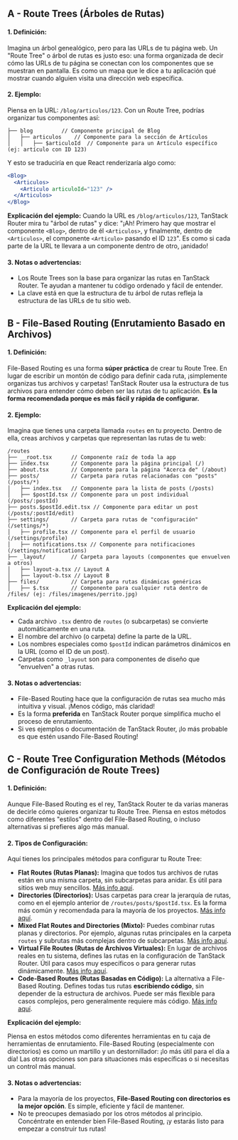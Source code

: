 ## A - Route Trees (Árboles de Rutas)

#### 1. **Definición:**

Imagina un árbol genealógico, pero para las URLs de tu página web. Un "Route Tree" o árbol de rutas es justo eso: una forma organizada de decir cómo las URLs de tu página se conectan con los componentes que se muestran en pantalla. Es como un mapa que le dice a tu aplicación qué mostrar cuando alguien visita una dirección web específica.

#### 2. **Ejemplo:**

Piensa en la URL: `/blog/articulos/123`. Con un Route Tree, podrías organizar tus componentes así:

```
├── blog         // Componente principal de Blog
│   ├── articulos    // Componente para la sección de Artículos
│   │   ├── $articuloId  // Componente para un Artículo específico (ej: artículo con ID 123)
```

Y esto se traduciría en que React renderizaría algo como:

```jsx
<Blog>
  <Articulos>
    <Articulo articuloId="123" />
  </Articulos>
</Blog>
```

**Explicación del ejemplo:**
Cuando la URL es `/blog/articulos/123`, TanStack Router mira tu "árbol de rutas" y dice: "¡Ah! Primero hay que mostrar el componente `<Blog>`, dentro de él `<Articulos>`, y finalmente, dentro de `<Articulos>`, el componente `<Articulo>` pasando el ID `123`". Es como si cada parte de la URL te llevara a un componente dentro de otro, ¡anidado!

#### 3. **Notas o advertencias:**

- Los Route Trees son la base para organizar las rutas en TanStack Router. Te ayudan a mantener tu código ordenado y fácil de entender.
- La clave está en que la estructura de tu árbol de rutas refleja la estructura de las URLs de tu sitio web.

## B - File-Based Routing (Enrutamiento Basado en Archivos)

#### 1. **Definición:**

File-Based Routing es una forma **súper práctica** de crear tu Route Tree. En lugar de escribir un montón de código para definir cada ruta, ¡simplemente organizas tus archivos y carpetas! TanStack Router usa la estructura de tus archivos para entender cómo deben ser las rutas de tu aplicación. **Es la forma recomendada porque es más fácil y rápida de configurar.**

#### 2. **Ejemplo:**

Imagina que tienes una carpeta llamada `routes` en tu proyecto. Dentro de ella, creas archivos y carpetas que representan las rutas de tu web:

```
/routes
├── __root.tsx      // Componente raíz de toda la app
├── index.tsx       // Componente para la página principal (/)
├── about.tsx       // Componente para la página "Acerca de" (/about)
├── posts/          // Carpeta para rutas relacionadas con "posts" (/posts/*)
│   ├── index.tsx   // Componente para la lista de posts (/posts)
│   ├── $postId.tsx // Componente para un post individual (/posts/:postId)
├── posts.$postId.edit.tsx // Componente para editar un post (/posts/:postId/edit)
├── settings/       // Carpeta para rutas de "configuración" (/settings/*)
│   ├── profile.tsx // Componente para el perfil de usuario (/settings/profile)
│   ├── notifications.tsx // Componente para notificaciones (/settings/notifications)
├── _layout/        // Carpeta para layouts (componentes que envuelven a otros)
│   ├── layout-a.tsx // Layout A
│   ├── layout-b.tsx // Layout B
├── files/          // Carpeta para rutas dinámicas genéricas
│   ├── $.tsx       // Componente para cualquier ruta dentro de /files/ (ej: /files/imagenes/perrito.jpg)
```

**Explicación del ejemplo:**

- Cada archivo `.tsx` dentro de `routes` (o subcarpetas) se convierte automáticamente en una ruta.
- El nombre del archivo (o carpeta) define la parte de la URL.
- Los nombres especiales como `$postId` indican parámetros dinámicos en la URL (como el ID de un post).
- Carpetas como `_layout` son para componentes de diseño que "envuelven" a otras rutas.

#### 3. **Notas o advertencias:**

- File-Based Routing hace que la configuración de rutas sea mucho más intuitiva y visual. ¡Menos código, más claridad!
- Es la forma **preferida** en TanStack Router porque simplifica mucho el proceso de enrutamiento.
- Si ves ejemplos o documentación de TanStack Router, ¡lo más probable es que estén usando File-Based Routing!

## C - Route Tree Configuration Methods (Métodos de Configuración de Route Trees)

#### 1. **Definición:**

Aunque File-Based Routing es el rey, TanStack Router te da varias maneras de decirle cómo quieres organizar tu Route Tree. Piensa en estos métodos como diferentes "estilos" dentro del File-Based Routing, o incluso alternativas si prefieres algo más manual.

#### 2. **Tipos de Configuración:**

Aquí tienes los principales métodos para configurar tu Route Tree:

- **Flat Routes (Rutas Planas):** Imagina que todos tus archivos de rutas están en una misma carpeta, sin subcarpetas para anidar. Es útil para sitios web muy sencillos. [Más info aquí](https://tanstack.com/router/latest/docs/framework/react/guide/file-based-routing#flat-routes).
- **Directories (Directorios):** Usas carpetas para crear la jerarquía de rutas, como en el ejemplo anterior de `/routes/posts/$postId.tsx`. Es la forma más común y recomendada para la mayoría de los proyectos. [Más info aquí](https://tanstack.com/router/latest/docs/framework/react/guide/file-based-routing#directory-routes).
- **Mixed Flat Routes and Directories (Mixto):** Puedes combinar rutas planas y directorios. Por ejemplo, algunas rutas principales en la carpeta `routes` y subrutas más complejas dentro de subcarpetas. [Más info aquí](https://tanstack.com/router/latest/docs/framework/react/guide/file-based-routing#mixed-flat-and-directory-routes).
- **Virtual File Routes (Rutas de Archivos Virtuales):** En lugar de archivos reales en tu sistema, defines las rutas en la configuración de TanStack Router. Útil para casos muy específicos o para generar rutas dinámicamente. [Más info aquí](https://tanstack.com/router/latest/docs/framework/react/guide/virtual-file-routes).
- **Code-Based Routes (Rutas Basadas en Código):** La alternativa a File-Based Routing. Defines todas tus rutas **escribiendo código**, sin depender de la estructura de archivos. Puede ser más flexible para casos complejos, pero generalmente requiere más código. [Más info aquí](https://tanstack.com/router/latest/docs/framework/react/guide/code-based-routing).

**Explicación del ejemplo:**

Piensa en estos métodos como diferentes herramientas en tu caja de herramientas de enrutamiento. File-Based Routing (especialmente con directorios) es como un martillo y un destornillador: ¡lo más útil para el día a día! Las otras opciones son para situaciones más específicas o si necesitas un control más manual.

#### 3. **Notas o advertencias:**

- Para la mayoría de los proyectos, **File-Based Routing con directorios es la mejor opción**. Es simple, eficiente y fácil de mantener.
- No te preocupes demasiado por los otros métodos al principio. Concéntrate en entender bien File-Based Routing, ¡y estarás listo para empezar a construir tus rutas!
